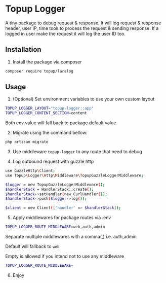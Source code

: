 # Topup Logger

A tiny package to debug request & response. It will log request & response header, user IP, time took to process the
request & sending response. If a logged in user make the request it will log the user ID too.

## Installation

1. Install the package via composer

```bash
composer require topup/laralog
```

## Usage

1. (Optional) Set environment variables to use your own custom layout

```bash
TOPUP_LOGGER_LAYOUT="topup-logger::app"
TOPUP_LOGGER_CONTENT_SECTION=content
```

Both env value will fall back to package default value.

2. Migrate using the command bellow:

```bash
php artisan migrate
```

3. Use middleware `topup-logger` to any route that need to debug

4. Log outbound request with guzzle http

```bash
use GuzzleHttp\Client;
use Topup\Logger\Http\Middleware\TopupGuzzleLoggerMiddleware;

$logger = new TopupGuzzleLoggerMiddleware();
$handlerStack = HandlerStack::create();
$handlerStack->setHandler(new CurlHandler());
$handlerStack->push($logger->log());

$client = new Client(['handler' => $handlerStack]);
```

5. Apply middlewares for package routes via .env

```bash
TOPUP_LOGGER_ROUTE_MIDDLEWARE=web,auth,admin
```

Separate multiple middlewares with a comma(,) i.e. auth,admin

Default will fallback to `web`

Empty is allowed if you intend not to use any middleware

```bash
TOPUP_LOGGER_ROUTE_MIDDLEWARE=
```

6. Enjoy
